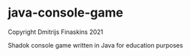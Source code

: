 # java-console-game
Copyright Dmitrijs Finaskins 2021  

Shadok console game written in Java for education purposes

